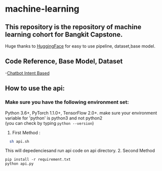 # machine-learning
## This repository is the repository of machine learning cohort for Bangkit Capstone.

Huge thanks to [HuggingFace](https://huggingface.co) for easy to use pipeline, dataset,base model.
## Code Reference, Base Model, Dataset
-[Chatbot Intent Based](/train/chatbot-intents-based/README.md)

## How to use the api: 
### Make sure you have the following environment set:
  Python 3.6+, PyTorch 1.1.0+, TensorFlow 2.0+.
  make sure your environment variable for 'python' is python3 and not python2  
  (you can check by typing `python --version`)
1. First Method :
  ```bash
    sh api.sh
  ```
  This will depedenciesand run api code on api directory.
2. Second Method
  ```
  pip install -r requirement.txt
  python api.py 
  ```
